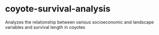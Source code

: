 # coyote-survival-analysis
Analyzes the relationship between various socioeconomic and landscape variables and survival length in coyotes
